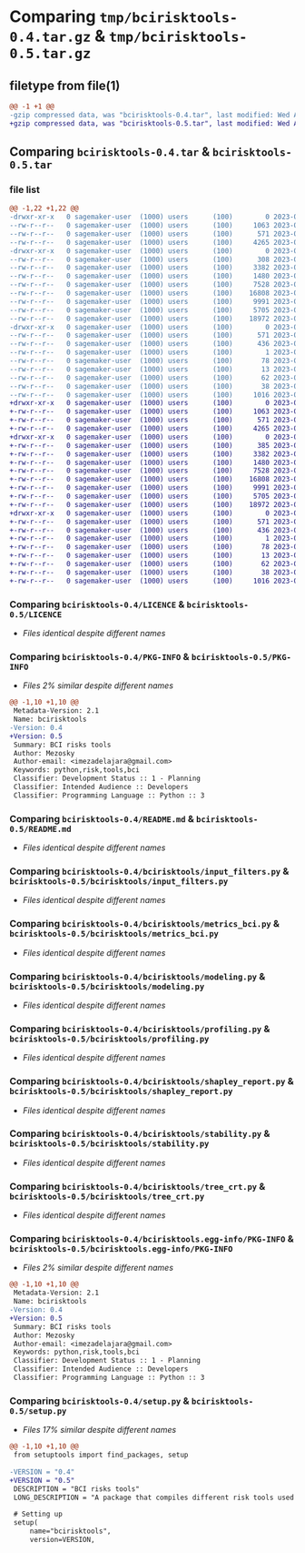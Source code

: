 # Comparing `tmp/bcirisktools-0.4.tar.gz` & `tmp/bcirisktools-0.5.tar.gz`

## filetype from file(1)

```diff
@@ -1 +1 @@
-gzip compressed data, was "bcirisktools-0.4.tar", last modified: Wed Aug  2 19:04:32 2023, max compression
+gzip compressed data, was "bcirisktools-0.5.tar", last modified: Wed Aug  2 19:15:30 2023, max compression
```

## Comparing `bcirisktools-0.4.tar` & `bcirisktools-0.5.tar`

### file list

```diff
@@ -1,22 +1,22 @@
-drwxr-xr-x   0 sagemaker-user  (1000) users      (100)        0 2023-08-02 19:04:32.457000 bcirisktools-0.4/
--rw-r--r--   0 sagemaker-user  (1000) users      (100)     1063 2023-07-27 13:56:43.000000 bcirisktools-0.4/LICENCE
--rw-r--r--   0 sagemaker-user  (1000) users      (100)      571 2023-08-02 19:04:32.450000 bcirisktools-0.4/PKG-INFO
--rw-r--r--   0 sagemaker-user  (1000) users      (100)     4265 2023-07-27 13:56:43.000000 bcirisktools-0.4/README.md
-drwxr-xr-x   0 sagemaker-user  (1000) users      (100)        0 2023-08-02 19:04:32.339000 bcirisktools-0.4/bcirisktools/
--rw-r--r--   0 sagemaker-user  (1000) users      (100)      308 2023-07-27 13:56:43.000000 bcirisktools-0.4/bcirisktools/__init__.py
--rw-r--r--   0 sagemaker-user  (1000) users      (100)     3382 2023-07-27 13:56:43.000000 bcirisktools-0.4/bcirisktools/input_filters.py
--rw-r--r--   0 sagemaker-user  (1000) users      (100)     1480 2023-07-27 13:56:43.000000 bcirisktools-0.4/bcirisktools/metrics_bci.py
--rw-r--r--   0 sagemaker-user  (1000) users      (100)     7528 2023-07-27 13:56:43.000000 bcirisktools-0.4/bcirisktools/modeling.py
--rw-r--r--   0 sagemaker-user  (1000) users      (100)    16808 2023-08-02 19:01:12.000000 bcirisktools-0.4/bcirisktools/profiling.py
--rw-r--r--   0 sagemaker-user  (1000) users      (100)     9991 2023-07-27 13:56:43.000000 bcirisktools-0.4/bcirisktools/shapley_report.py
--rw-r--r--   0 sagemaker-user  (1000) users      (100)     5705 2023-07-27 13:56:43.000000 bcirisktools-0.4/bcirisktools/stability.py
--rw-r--r--   0 sagemaker-user  (1000) users      (100)    18972 2023-07-27 13:56:43.000000 bcirisktools-0.4/bcirisktools/tree_crt.py
-drwxr-xr-x   0 sagemaker-user  (1000) users      (100)        0 2023-08-02 19:04:32.430000 bcirisktools-0.4/bcirisktools.egg-info/
--rw-r--r--   0 sagemaker-user  (1000) users      (100)      571 2023-08-02 19:04:31.000000 bcirisktools-0.4/bcirisktools.egg-info/PKG-INFO
--rw-r--r--   0 sagemaker-user  (1000) users      (100)      436 2023-08-02 19:04:31.000000 bcirisktools-0.4/bcirisktools.egg-info/SOURCES.txt
--rw-r--r--   0 sagemaker-user  (1000) users      (100)        1 2023-08-02 19:04:31.000000 bcirisktools-0.4/bcirisktools.egg-info/dependency_links.txt
--rw-r--r--   0 sagemaker-user  (1000) users      (100)       78 2023-08-02 19:04:31.000000 bcirisktools-0.4/bcirisktools.egg-info/requires.txt
--rw-r--r--   0 sagemaker-user  (1000) users      (100)       13 2023-08-02 19:04:31.000000 bcirisktools-0.4/bcirisktools.egg-info/top_level.txt
--rw-r--r--   0 sagemaker-user  (1000) users      (100)       62 2023-07-27 13:56:43.000000 bcirisktools-0.4/pyproject.toml
--rw-r--r--   0 sagemaker-user  (1000) users      (100)       38 2023-08-02 19:04:32.464000 bcirisktools-0.4/setup.cfg
--rw-r--r--   0 sagemaker-user  (1000) users      (100)     1016 2023-08-02 19:04:18.000000 bcirisktools-0.4/setup.py
+drwxr-xr-x   0 sagemaker-user  (1000) users      (100)        0 2023-08-02 19:15:30.033000 bcirisktools-0.5/
+-rw-r--r--   0 sagemaker-user  (1000) users      (100)     1063 2023-07-27 13:56:43.000000 bcirisktools-0.5/LICENCE
+-rw-r--r--   0 sagemaker-user  (1000) users      (100)      571 2023-08-02 19:15:30.026000 bcirisktools-0.5/PKG-INFO
+-rw-r--r--   0 sagemaker-user  (1000) users      (100)     4265 2023-07-27 13:56:43.000000 bcirisktools-0.5/README.md
+drwxr-xr-x   0 sagemaker-user  (1000) users      (100)        0 2023-08-02 19:15:29.902000 bcirisktools-0.5/bcirisktools/
+-rw-r--r--   0 sagemaker-user  (1000) users      (100)      385 2023-08-02 19:08:07.000000 bcirisktools-0.5/bcirisktools/__init__.py
+-rw-r--r--   0 sagemaker-user  (1000) users      (100)     3382 2023-07-27 13:56:43.000000 bcirisktools-0.5/bcirisktools/input_filters.py
+-rw-r--r--   0 sagemaker-user  (1000) users      (100)     1480 2023-07-27 13:56:43.000000 bcirisktools-0.5/bcirisktools/metrics_bci.py
+-rw-r--r--   0 sagemaker-user  (1000) users      (100)     7528 2023-07-27 13:56:43.000000 bcirisktools-0.5/bcirisktools/modeling.py
+-rw-r--r--   0 sagemaker-user  (1000) users      (100)    16808 2023-08-02 19:01:12.000000 bcirisktools-0.5/bcirisktools/profiling.py
+-rw-r--r--   0 sagemaker-user  (1000) users      (100)     9991 2023-07-27 13:56:43.000000 bcirisktools-0.5/bcirisktools/shapley_report.py
+-rw-r--r--   0 sagemaker-user  (1000) users      (100)     5705 2023-07-27 13:56:43.000000 bcirisktools-0.5/bcirisktools/stability.py
+-rw-r--r--   0 sagemaker-user  (1000) users      (100)    18972 2023-07-27 13:56:43.000000 bcirisktools-0.5/bcirisktools/tree_crt.py
+drwxr-xr-x   0 sagemaker-user  (1000) users      (100)        0 2023-08-02 19:15:30.000000 bcirisktools-0.5/bcirisktools.egg-info/
+-rw-r--r--   0 sagemaker-user  (1000) users      (100)      571 2023-08-02 19:15:29.000000 bcirisktools-0.5/bcirisktools.egg-info/PKG-INFO
+-rw-r--r--   0 sagemaker-user  (1000) users      (100)      436 2023-08-02 19:15:29.000000 bcirisktools-0.5/bcirisktools.egg-info/SOURCES.txt
+-rw-r--r--   0 sagemaker-user  (1000) users      (100)        1 2023-08-02 19:15:29.000000 bcirisktools-0.5/bcirisktools.egg-info/dependency_links.txt
+-rw-r--r--   0 sagemaker-user  (1000) users      (100)       78 2023-08-02 19:15:29.000000 bcirisktools-0.5/bcirisktools.egg-info/requires.txt
+-rw-r--r--   0 sagemaker-user  (1000) users      (100)       13 2023-08-02 19:15:29.000000 bcirisktools-0.5/bcirisktools.egg-info/top_level.txt
+-rw-r--r--   0 sagemaker-user  (1000) users      (100)       62 2023-07-27 13:56:43.000000 bcirisktools-0.5/pyproject.toml
+-rw-r--r--   0 sagemaker-user  (1000) users      (100)       38 2023-08-02 19:15:30.036000 bcirisktools-0.5/setup.cfg
+-rw-r--r--   0 sagemaker-user  (1000) users      (100)     1016 2023-08-02 19:15:11.000000 bcirisktools-0.5/setup.py
```

### Comparing `bcirisktools-0.4/LICENCE` & `bcirisktools-0.5/LICENCE`

 * *Files identical despite different names*

### Comparing `bcirisktools-0.4/PKG-INFO` & `bcirisktools-0.5/PKG-INFO`

 * *Files 2% similar despite different names*

```diff
@@ -1,10 +1,10 @@
 Metadata-Version: 2.1
 Name: bcirisktools
-Version: 0.4
+Version: 0.5
 Summary: BCI risks tools
 Author: Mezosky
 Author-email: <imezadelajara@gmail.com>
 Keywords: python,risk,tools,bci
 Classifier: Development Status :: 1 - Planning
 Classifier: Intended Audience :: Developers
 Classifier: Programming Language :: Python :: 3
```

### Comparing `bcirisktools-0.4/README.md` & `bcirisktools-0.5/README.md`

 * *Files identical despite different names*

### Comparing `bcirisktools-0.4/bcirisktools/input_filters.py` & `bcirisktools-0.5/bcirisktools/input_filters.py`

 * *Files identical despite different names*

### Comparing `bcirisktools-0.4/bcirisktools/metrics_bci.py` & `bcirisktools-0.5/bcirisktools/metrics_bci.py`

 * *Files identical despite different names*

### Comparing `bcirisktools-0.4/bcirisktools/modeling.py` & `bcirisktools-0.5/bcirisktools/modeling.py`

 * *Files identical despite different names*

### Comparing `bcirisktools-0.4/bcirisktools/profiling.py` & `bcirisktools-0.5/bcirisktools/profiling.py`

 * *Files identical despite different names*

### Comparing `bcirisktools-0.4/bcirisktools/shapley_report.py` & `bcirisktools-0.5/bcirisktools/shapley_report.py`

 * *Files identical despite different names*

### Comparing `bcirisktools-0.4/bcirisktools/stability.py` & `bcirisktools-0.5/bcirisktools/stability.py`

 * *Files identical despite different names*

### Comparing `bcirisktools-0.4/bcirisktools/tree_crt.py` & `bcirisktools-0.5/bcirisktools/tree_crt.py`

 * *Files identical despite different names*

### Comparing `bcirisktools-0.4/bcirisktools.egg-info/PKG-INFO` & `bcirisktools-0.5/bcirisktools.egg-info/PKG-INFO`

 * *Files 2% similar despite different names*

```diff
@@ -1,10 +1,10 @@
 Metadata-Version: 2.1
 Name: bcirisktools
-Version: 0.4
+Version: 0.5
 Summary: BCI risks tools
 Author: Mezosky
 Author-email: <imezadelajara@gmail.com>
 Keywords: python,risk,tools,bci
 Classifier: Development Status :: 1 - Planning
 Classifier: Intended Audience :: Developers
 Classifier: Programming Language :: Python :: 3
```

### Comparing `bcirisktools-0.4/setup.py` & `bcirisktools-0.5/setup.py`

 * *Files 17% similar despite different names*

```diff
@@ -1,10 +1,10 @@
 from setuptools import find_packages, setup
 
-VERSION = "0.4"
+VERSION = "0.5"
 DESCRIPTION = "BCI risks tools"
 LONG_DESCRIPTION = "A package that compiles different risk tools used by BCI bank."
 
 # Setting up
 setup(
     name="bcirisktools",
     version=VERSION,
```

